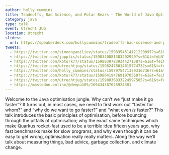 ```yaml
---
author: holly cummins
title: Tradeoffs, Bad Science, and Polar Bears – The World of Java Optimisation
category: java
type: talk
event: Utrecht JUG
location: Utrecht
slides: 
  url: https://speakerdeck.com/hollycummins/tradeoffs-bad-science-and-polar-bears-the-world-of-java-optimisation-f5a5a60f-644e-40ff-a23f-d2b9b4afec32
tweets: 
  - https://twitter.com/simeonyaniliev/status/1598354514121220097?s=61&t=feLNT6XCfFSiVFOxkBeZ7Q
  - https://twitter.com/japplis/status/1598340881383292929?s=61&t=feLNT6XCfFSiVFOxkBeZ7Q
  - https://twitter.com/koturk77/status/1598039783934427138?s=61&t=feLNT6XCfFSiVFOxkBeZ7Q
  - https://twitter.com/utrechtjug/status/1598247801401577473?s=61&t=feLNT6XCfFSiVFOxkBeZ7Q
  - https://twitter.com/holly_cummins/status/1597975471379316736?s=61&t=feLNT6XCfFSiVFOxkBeZ7Q
  - https://twitter.com/koturk77/status/1598041947691970560?s=61&t=feLNT6XCfFSiVFOxkBeZ7Q
  - https://twitter.com/utrechtjug/status/1598036833224597505?s=61&t=feLNT6XCfFSiVFOxkBeZ7Q
  - https://mastodon.online/@deepu105/109434387628924381
---
```


Welcome to the Java optimisation jungle. Why can’t we “just make it go faster”? It turns out, in most cases, we need to first work out “faster for whom?” and “why do we want to go faster?” and “what even *is* faster?” This talk introduces the basic principles of optimisation, before bouncing through the pitfalls of optimisation; why the exact same techniques which make Quarkus rocket-fast used to be a terrible idea fifteen years ago, why fast benchmarks make for slow programs, and why even though it can be easy to get wrong, optimisation really really matters. Along the way we’ll talk about measuring things, bad advice, garbage collection, and climate change. 